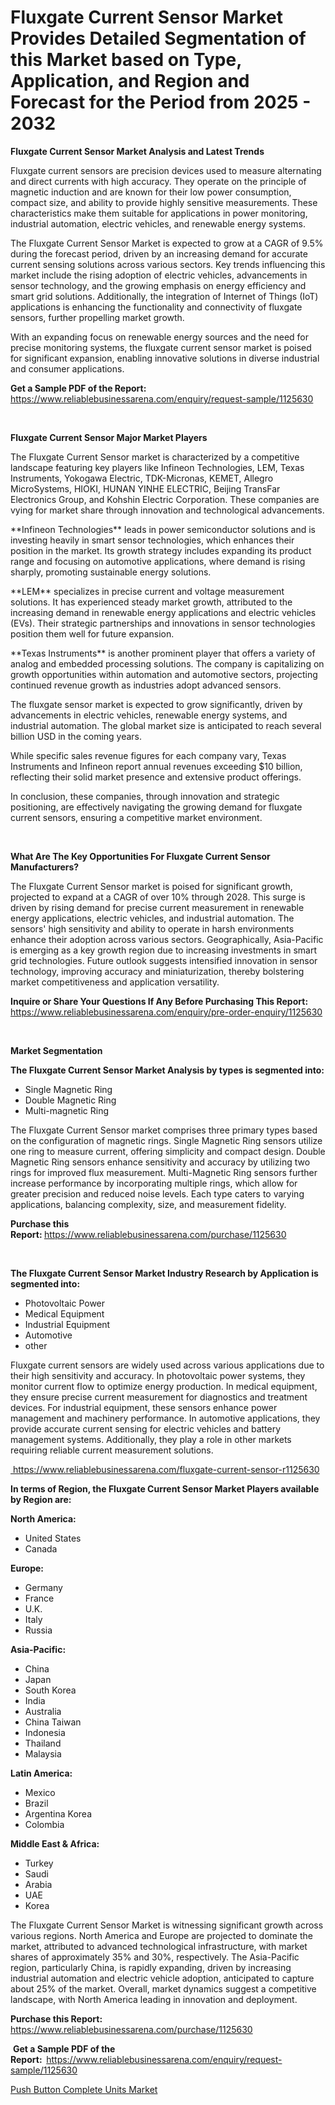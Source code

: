 <p><h1>Fluxgate Current Sensor Market Provides Detailed Segmentation of this Market based on Type, Application, and Region and Forecast for the Period from 2025 - 2032</h1></p><p><strong>Fluxgate Current Sensor Market Analysis and Latest Trends</strong></p>
<p><p>Fluxgate current sensors are precision devices used to measure alternating and direct currents with high accuracy. They operate on the principle of magnetic induction and are known for their low power consumption, compact size, and ability to provide highly sensitive measurements. These characteristics make them suitable for applications in power monitoring, industrial automation, electric vehicles, and renewable energy systems.</p><p>The Fluxgate Current Sensor Market is expected to grow at a CAGR of 9.5% during the forecast period, driven by an increasing demand for accurate current sensing solutions across various sectors. Key trends influencing this market include the rising adoption of electric vehicles, advancements in sensor technology, and the growing emphasis on energy efficiency and smart grid solutions. Additionally, the integration of Internet of Things (IoT) applications is enhancing the functionality and connectivity of fluxgate sensors, further propelling market growth.</p><p>With an expanding focus on renewable energy sources and the need for precise monitoring systems, the fluxgate current sensor market is poised for significant expansion, enabling innovative solutions in diverse industrial and consumer applications.</p></p>
<p><strong>Get a Sample PDF of the Report:&nbsp;</strong> <a href="https://www.reliablebusinessarena.com/enquiry/request-sample/1125630?utm_campaign=2819&utm_medium=2&utm_source=Github&utm_content=ia&utm_term=06042025&utm_id=fluxgate-current-sensor">https://www.reliablebusinessarena.com/enquiry/request-sample/1125630</a></p>
<p>&nbsp;</p>
<p><strong>Fluxgate Current Sensor Major Market Players</strong></p>
<p><p>The Fluxgate Current Sensor market is characterized by a competitive landscape featuring key players like Infineon Technologies, LEM, Texas Instruments, Yokogawa Electric, TDK-Micronas, KEMET, Allegro MicroSystems, HIOKI, HUNAN YINHE ELECTRIC, Beijing TransFar Electronics Group, and Kohshin Electric Corporation. These companies are vying for market share through innovation and technological advancements.</p><p>**Infineon Technologies** leads in power semiconductor solutions and is investing heavily in smart sensor technologies, which enhances their position in the market. Its growth strategy includes expanding its product range and focusing on automotive applications, where demand is rising sharply, promoting sustainable energy solutions.</p><p>**LEM** specializes in precise current and voltage measurement solutions. It has experienced steady market growth, attributed to the increasing demand in renewable energy applications and electric vehicles (EVs). Their strategic partnerships and innovations in sensor technologies position them well for future expansion.</p><p>**Texas Instruments** is another prominent player that offers a variety of analog and embedded processing solutions. The company is capitalizing on growth opportunities within automation and automotive sectors, projecting continued revenue growth as industries adopt advanced sensors.</p><p>The fluxgate sensor market is expected to grow significantly, driven by advancements in electric vehicles, renewable energy systems, and industrial automation. The global market size is anticipated to reach several billion USD in the coming years. </p><p>While specific sales revenue figures for each company vary, Texas Instruments and Infineon report annual revenues exceeding $10 billion, reflecting their solid market presence and extensive product offerings. </p><p>In conclusion, these companies, through innovation and strategic positioning, are effectively navigating the growing demand for fluxgate current sensors, ensuring a competitive market environment.</p></p>
<p>&nbsp;</p>
<p><strong>What Are The Key Opportunities For Fluxgate Current Sensor Manufacturers?</strong></p>
<p><p>The Fluxgate Current Sensor market is poised for significant growth, projected to expand at a CAGR of over 10% through 2028. This surge is driven by rising demand for precise current measurement in renewable energy applications, electric vehicles, and industrial automation. The sensors' high sensitivity and ability to operate in harsh environments enhance their adoption across various sectors. Geographically, Asia-Pacific is emerging as a key growth region due to increasing investments in smart grid technologies. Future outlook suggests intensified innovation in sensor technology, improving accuracy and miniaturization, thereby bolstering market competitiveness and application versatility.</p></p>
<p><strong>Inquire or Share Your Questions If Any Before Purchasing This Report:</strong> <a href="https://www.reliablebusinessarena.com/enquiry/pre-order-enquiry/1125630?utm_campaign=2819&utm_medium=2&utm_source=Github&utm_content=ia&utm_term=06042025&utm_id=fluxgate-current-sensor">https://www.reliablebusinessarena.com/enquiry/pre-order-enquiry/1125630</a></p>
<p>&nbsp;</p>
<p><strong>Market Segmentation</strong></p>
<p><strong>The Fluxgate Current Sensor Market Analysis by types is segmented into:</strong></p>
<p><ul><li>Single Magnetic Ring</li><li>Double Magnetic Ring</li><li>Multi-magnetic Ring</li></ul></p>
<p><p>The Fluxgate Current Sensor market comprises three primary types based on the configuration of magnetic rings. Single Magnetic Ring sensors utilize one ring to measure current, offering simplicity and compact design. Double Magnetic Ring sensors enhance sensitivity and accuracy by utilizing two rings for improved flux measurement. Multi-Magnetic Ring sensors further increase performance by incorporating multiple rings, which allow for greater precision and reduced noise levels. Each type caters to varying applications, balancing complexity, size, and measurement fidelity.</p></p>
<p><strong>Purchase this Report:&nbsp;</strong><a href="https://www.reliablebusinessarena.com/purchase/1125630?utm_campaign=2819&utm_medium=2&utm_source=Github&utm_content=ia&utm_term=06042025&utm_id=fluxgate-current-sensor">https://www.reliablebusinessarena.com/purchase/1125630</a></p>
<p>&nbsp;</p>
<p><strong>The Fluxgate Current Sensor Market Industry Research by Application is segmented into:</strong></p>
<p><ul><li>Photovoltaic Power</li><li>Medical Equipment</li><li>Industrial Equipment</li><li>Automotive</li><li>other</li></ul></p>
<p><p>Fluxgate current sensors are widely used across various applications due to their high sensitivity and accuracy. In photovoltaic power systems, they monitor current flow to optimize energy production. In medical equipment, they ensure precise current measurement for diagnostics and treatment devices. For industrial equipment, these sensors enhance power management and machinery performance. In automotive applications, they provide accurate current sensing for electric vehicles and battery management systems. Additionally, they play a role in other markets requiring reliable current measurement solutions.</p></p>
<p><a href="https://www.reliablebusinessarena.com/fluxgate-current-sensor-r1125630?utm_campaign=2819&utm_medium=2&utm_source=Github&utm_content=ia&utm_term=06042025&utm_id=fluxgate-current-sensor">&nbsp;https://www.reliablebusinessarena.com/fluxgate-current-sensor-r1125630</a></p>
<p><strong>In terms of Region, the Fluxgate Current Sensor Market Players available by Region are:</strong></p>
<p>
    <p> <strong> North America: </strong>
        <ul>
            <li>United States</li>
            <li>Canada</li>
        </ul>
        </p> 
    <p> <strong> Europe: </strong>
        <ul>
            <li>Germany</li>
            <li>France</li>
            <li>U.K.</li>
            <li>Italy</li>
            <li>Russia</li>
        </ul>
        </p> 
    <p> <strong> Asia-Pacific: </strong>
        <ul>
            <li>China</li>
            <li>Japan</li>
            <li>South Korea</li>
            <li>India</li>
            <li>Australia</li>
            <li>China Taiwan</li>
            <li>Indonesia</li>
            <li>Thailand</li>
            <li>Malaysia</li>
        </ul>
        </p> 
    <p> <strong> Latin America: </strong>
        <ul>
            <li>Mexico</li>
            <li>Brazil</li>
            <li>Argentina Korea</li>
            <li>Colombia</li>
        </ul>
        </p> 
    <p> <strong> Middle East & Africa: </strong>
        <ul>
            <li>Turkey</li>
            <li>Saudi</li>
            <li>Arabia</li>
            <li>UAE</li>
            <li>Korea</li>
        </ul>
    </p>
    </p>
<p><p>The Fluxgate Current Sensor Market is witnessing significant growth across various regions. North America and Europe are projected to dominate the market, attributed to advanced technological infrastructure, with market shares of approximately 35% and 30%, respectively. The Asia-Pacific region, particularly China, is rapidly expanding, driven by increasing industrial automation and electric vehicle adoption, anticipated to capture about 25% of the market. Overall, market dynamics suggest a competitive landscape, with North America leading in innovation and deployment.</p></p>
<p><strong>Purchase this Report: </strong><a href="https://www.reliablebusinessarena.com/purchase/1125630?utm_campaign=2819&utm_medium=2&utm_source=Github&utm_content=ia&utm_term=06042025&utm_id=fluxgate-current-sensor">https://www.reliablebusinessarena.com/purchase/1125630</a></p>
<p>&nbsp;<strong>Get a Sample PDF of the Report:&nbsp;&nbsp;</strong><a href="https://www.reliablebusinessarena.com/enquiry/request-sample/1125630?utm_campaign=2819&utm_medium=2&utm_source=Github&utm_content=ia&utm_term=06042025&utm_id=fluxgate-current-sensor">https://www.reliablebusinessarena.com/enquiry/request-sample/1125630</a></p>
<p><strong></strong></p>
<p><p><a href="https://github.com/popupioo/Market-Research-Report-List-1/blob/main/push-button-complete-units-market.md?utm_campaign=2819&utm_medium=2&utm_source=Github&utm_content=ia&utm_term=06042025&utm_id=fluxgate-current-sensor">Push Button Complete Units Market</a></p></p>